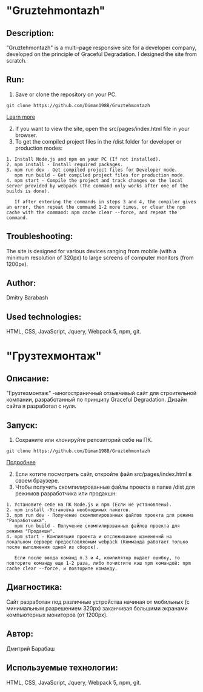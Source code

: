 # "Gruztehmontazh"

## Description:
"Gruztehmontazh" is a multi-page responsive site for a developer company, developed on the principle of Graceful Degradation. I designed the site from scratch.

## Run:
1. Save or clone the repository on your PC. 
```
git clone https://github.com/Diman198B/Gruztehmontazh       
```
[Learn more](https://git-scm.com/book/ru/v2/Приложение-C%3A-Команды-Git-Клонирование-и-создание-репозиториев)

2. If you want to view the site, open the src/pages/index.html file in your browser.
3. To get the compiled project files in the /dist folder for developer or production modes:
```
1. Install Node.js and npm on your PC (If not installed).
2. npm install - Install required packages.
3. npm run dev - Get compiled project files for Developer mode.
   npm run build - Get compiled project files for production mode.
4. npm start - Compile the project and track changes on the local server provided by webpack (The command only works after one of the builds is done).
   
   If after entering the commands in steps 3 and 4, the compiler gives an error, then repeat the command 1-2 more times, or clear the npm cache with the command: npm cache clear --force, and repeat the command.
```

## Troubleshooting:
The site is designed for various devices ranging from mobile (with a minimum resolution of 320px) to large screens of computer monitors (from 1200px).

## Author:
Dmitry Barabash
 
## Used technologies:
HTML, CSS, JavaScript, Jquery, Webpack 5, npm, git.  





# "Грузтехмонтаж"

## Описание:
"Грузтехмонтаж" -многостраничный отзывчивый сайт для строительной компании, разработанный по принципу Graceful Degradation. Дизайн сайта я разработал с нуля.

## Запуск: 
1. Сохраните или клонируйте репозиторий себе на ПК.  
```
git clone https://github.com/Diman198B/Gruztehmontazh
```
[Подробнее](https://git-scm.com/book/ru/v2/Приложение-C%3A-Команды-Git-Клонирование-и-создание-репозиториев)

2. Если хотите посмотреть сайт, откройте файл src/pages/index.html в своем браузере.
3. Чтобы получить скомпилированные файлы проекта в папке /dist для режимов разработчика или продакшн:
```
1. Установите себе на ПК Node.js и npm (Если не установлены).
2. npm install -Установка необходимых пакетов.
3. npm run dev - Получение скомпилированных файлов проекта для режима "Разработчика".
   npm run build - Получение скомпилированных файлов проекта для режима "Продакшн".
4. npm start - Компиляция проекта и отслеживание изменений на локальном сервере предоставляемым webpack (Комманда работает только после выполнения одной из сборок).

   Если после ввода команд п.3 и 4, компилятор выдает ошибку, то повторите команду еще 1-2 раза, либо почистите кэш npm командой: npm cache clear --force, и повторите команду. 
```

## Диагностика:
Сайт разработан под различные устройства начиная от мобильных (с минимальным разрешением 320px) заканчивая большими экранами компьютерных мониторов (от 1200px). 

## Автор:
Дмитрий Барабаш
 
## Используемые технологии:
HTML, CSS, JavaScript, Jquery, Webpack 5, npm, git.  
